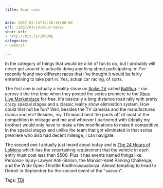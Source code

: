 ```yaml
---
title: Sour cows


date: 2007-04-14T15:28:41+00:00
url: /2007/04/14/sour-cows/
short-url:
- http://bit.ly/ih0OMp
categories:
- General

---
```

<div class='microid-mailto+http:sha1:785a1aca80e9cef518406b739758f753cd8a972a'>

In the category of things that would be a lot of fun to do, but I probably will never get around to actually doing anything about participating in: I've recently found two different races that I've thought it would be fairly entertaining to take part in. Yes, actual car racing, of sorts.



The first one is actually a reality show on <a href="http://www.spiketv.com">Spike TV</a> called <a href="http://www.bullrun.com/u/page/cGlkPTM/spike_tv">BullRun</a>. I ran across it the first time when they posted the series premiere to the <a href="http://www.xbox.com/en-US/live/marketplace/">Xbox Live Marketplace</a> for free. It's basically a long distance road rally with pretty crazy special stages and a classic reality show elimination system. How could that not be fun? Well, besides the TV cameras and the manufactured drama and etc? Besides, my TDi would beat the pants off of most of the competition in mileage and me and whoever I partnered with (ideally my brother) would only have to make a few modifications to make it competitive in the special stages and unlike the team that got eliminated in that series premiere who also had decent mileage, I can navigate.



The second one I actually just heard about today and is <a href="http://www.24hoursoflemons.com/">The 24 Hours of LeMons</a> which has the entertaining requirement that the vehicle in each entry must cost less than $500. Plus it has events named things like: Personal-Injury-Lawyer Anti-Slalom, the Marxist-Valet Parking Challenge, and the Wide Open Throttle Rodthrowapalooza. Almost tempting to head to Detroit in September for the second event of the "season".

</div>

<div class="st-post-tags">
Tags: <a href="http://www.cavort.org/tag/tdi/" title="TDi" rel="tag">TDi</a><br />
</div>